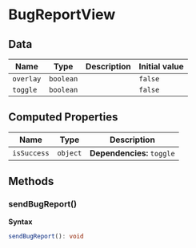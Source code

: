 # BugReportView

## Data

| Name      | Type      | Description | Initial value |
| --------- | --------- | ----------- | ------------- |
| `overlay` | `boolean` |             | `false`       |
| `toggle`  | `boolean` |             | `false`       |

## Computed Properties

| Name        | Type     | Description                |
| ----------- | -------- | -------------------------- |
| `isSuccess` | `object` | **Dependencies:** `toggle` |

## Methods

### sendBugReport()

**Syntax**

```typescript
sendBugReport(): void
```

